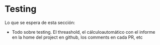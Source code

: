 # Testing

Lo que se espera de esta sección:
- Todo sobre testing. El threashold, el cálculoautomático con el informe en la home del project en github, los comments en cada PR, etc
